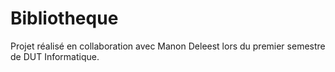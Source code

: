 # Bibliotheque
Projet réalisé en collaboration avec Manon Deleest lors du premier semestre de DUT Informatique.
